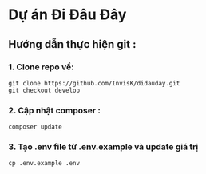 # Dự án Đi Đâu Đây

## Hướng dẫn thực hiện git :

### 1. Clone repo  về:
```
git clone https://github.com/InvisK/didauday.git
git checkout develop
```

### 2. Cập nhật composer :
```
composer update
```
### 3. Tạo .env file từ .env.example và update giá trị
```
cp .env.example .env
```